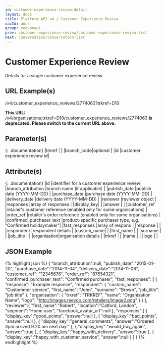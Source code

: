 ```yaml
---
id: customer-experience-review-detail
layout: docs
title: Platform API v4 / Customer Experience Review
navId: docs
group: reevooapi
prev: customer-experience-review/customer-experience-review-list
next: conversation/conversation-list
---
```


# Customer Experience Review
Details for a single customer experience review.

## URL Example(s)
/v4/customer_experience_reviews/2774063?trkref=D10

<div class="warning">
  <strong>This URL: </strong> 
  /v4/organisations;trkref=D10/customer_experience_reviews/2774063 
  <strong> is deprecated. Please switch to the current URL above.</strong><br/>
</div>

## Parameter(s)

{: .documentation}
|trkref     |                             |
|branch_code|optional                     |
|id         |customer experience review id|

## Attribute(s)

{: .documentation}
|id                                       |identifier for a customer experience review|
|branch_attribution                       |branch name (if applicable)                |
|publish_date                             |publish date (YYYY-MM-DD)                  |
|purchase_date                            |purchase date (YYYY-MM-DD)                 |
|delivery_date                            |delivery date (YYYY-MM-DD)                 |
|reviewer                                 |reviewer object                            |
|responses                                |array of responses                         |
|<span class="indent-1">display_key</span>|                                           |
|<span class="indent-1">answer</span>     |                                           |
|customer_ref                             |retailer's customer reference  (enabled only for some organisations)            |
|order_ref                                |retailer's order reference     (enabled only for some organisations)            |
|confirmed_purchaser_text |product-specific purchaser type, e.g. "Confirmed holidaymaker"|
|fast_responses                           |array of respons                           |
|<span class="indent-1">response</span>   |                                           |
|<span class="indent-1">respondent</span> |respondent details                         |
|<span class="indent-2">custom_name</span>|                                           |
|<span class="indent-2">first_name</span> |                                           |
|<span class="indent-2">surname</span>    |                                           |
|<span class="indent-2">job_title</span>  |                                           |
|<span class="indent-1">organisation</span>|organisation details                      |
|<span class="indent-2">trkref</span>     |                                           |
|<span class="indent-2">name</span>       |                                           |
|<span class="indent-2">logo</span>       |                                           |

## JSON Example
{% highlight json %}
{
   "branch_attribution":null,
   "publish_date":"2015-01-20",
   "purchase_date":"2014-11-04",
   "delivery_date":"2014-11-08",
   "customer_ref": "12345678",
   "order_ref": "87654321",
   "confirmed_purchaser_text": "Confirmed purchaser",
   "fast_responses": [
      {
         "response": "Example response",
         "respondent": {
            "custom_name": "Custommer service",
            "first_name": "John",
            "surname": "Brown",
            "job_title": "job title"
         },
         "organisation": {
            "trkref": "TRKREF",
            "name": "Organisation Name",
            "logo": "http://images.reevoo.com/retailers/image2.png"
         }
      }
   ],
   "reviewer":{
      "first_name":"Robert",
      "location":"Catford, London",
      "segment":"Home user",
      "facebook_avatar_url":null
   },
   "responses":[
      {
         "display_key":"good_points",
         "answer":null
      },
      {
         "display_key":"bad_points",
         "answer":null
      },
      {
         "display_key":"general_comments",
         "answer":"Ordered 3pm arrived 9.20 am next day."
      },
      {
         "display_key":"would_buy_again",
         "answer":true
      },
      {
         "display_key":"happy_with_delivery",
         "answer":true
      },
      {
         "display_key":"happy_with_customer_service",
         "answer":null
      }
   ]
}
{% endhighlight %}
